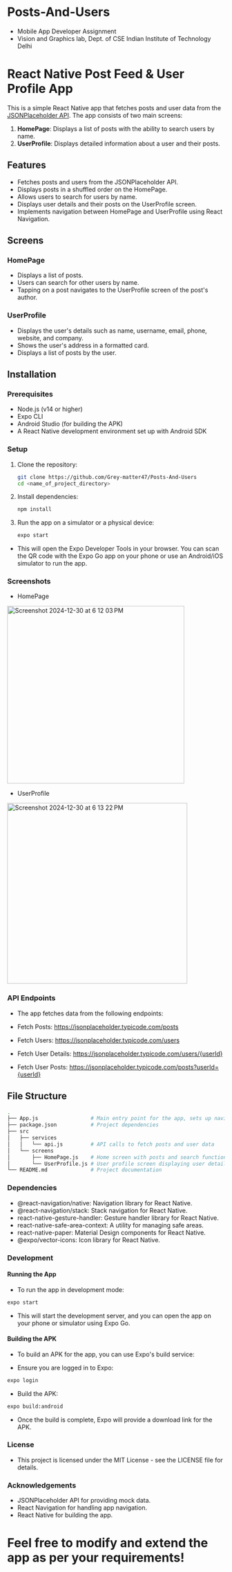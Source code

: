 # Posts-And-Users
- Mobile App Developer Assignment 
- Vision and Graphics lab, 
  Dept. of CSE Indian Institute of Technology Delhi

# React Native Post Feed & User Profile App

This is a simple React Native app that fetches posts and user data from the [JSONPlaceholder API](https://jsonplaceholder.typicode.com/). The app consists of two main screens:

1. **HomePage**: Displays a list of posts with the ability to search users by name.
2. **UserProfile**: Displays detailed information about a user and their posts.

## Features

- Fetches posts and users from the JSONPlaceholder API.
- Displays posts in a shuffled order on the HomePage.
- Allows users to search for users by name.
- Displays user details and their posts on the UserProfile screen.
- Implements navigation between HomePage and UserProfile using React Navigation.

## Screens

### HomePage

- Displays a list of posts.
- Users can search for other users by name.
- Tapping on a post navigates to the UserProfile screen of the post's author.

### UserProfile

- Displays the user's details such as name, username, email, phone, website, and company.
- Shows the user's address in a formatted card.
- Displays a list of posts by the user.

## Installation

### Prerequisites

- Node.js (v14 or higher)
- Expo CLI
- Android Studio (for building the APK)
- A React Native development environment set up with Android SDK

### Setup

1. Clone the repository:

   ```bash
   git clone https://github.com/Grey-matter47/Posts-And-Users
   cd <name_of_project_directory>
   ```

2. Install dependencies:

   ```bash
   npm install

   ```

3. Run the app on a simulator or a physical device:

   ```bash
   expo start
   ```

- This will open the Expo Developer Tools in your browser. You can scan the QR code with the Expo Go app on your phone or use an Android/iOS simulator to run the app.

### Screenshots

- HomePage
<img width="410" alt="Screenshot 2024-12-30 at 6 12 03 PM" src="https://github.com/user-attachments/assets/0e0eff77-1664-4941-8ddc-59b0a691be11" />

- UserProfile
<img width="417" alt="Screenshot 2024-12-30 at 6 13 22 PM" src="https://github.com/user-attachments/assets/99cc8938-6eaf-4a5b-9df6-6eb6484e1578" />


### API Endpoints

- The app fetches data from the following endpoints:

- Fetch Posts: https://jsonplaceholder.typicode.com/posts
- Fetch Users: https://jsonplaceholder.typicode.com/users
-  Fetch User Details: https://jsonplaceholder.typicode.com/users/{userId}
-  Fetch User Posts: https://jsonplaceholder.typicode.com/posts?userId={userId}

## File Structure

   ```bash
.
├── App.js                 # Main entry point for the app, sets up navigation
├── package.json           # Project dependencies
├── src
│   ├── services
│   │   └── api.js         # API calls to fetch posts and user data
│   └── screens
│       ├── HomePage.js    # Home screen with posts and search functionality
│       └── UserProfile.js # User profile screen displaying user details and posts
└── README.md              # Project documentation
```

### Dependencies

- @react-navigation/native: Navigation library for React Native.
- @react-navigation/stack: Stack navigation for React Native.
- react-native-gesture-handler: Gesture handler library for React Native.
- react-native-safe-area-context: A utility for managing safe areas.
- react-native-paper: Material Design components for React Native.
- @expo/vector-icons: Icon library for React Native.

### Development

#### Running the App

- To run the app in development mode:

```bash
expo start
```
- This will start the development server, and you can open the app on your phone or simulator using Expo Go.

#### Building the APK
- To build an APK for the app, you can use Expo's build service:

- Ensure you are logged in to Expo:

```bash
expo login
 ```
- Build the APK:

```bash
expo build:android
```
- Once the build is complete, Expo will provide a download link for the APK.

### License
- This project is licensed under the MIT License - see the LICENSE file for details.


### Acknowledgements
- JSONPlaceholder API for providing mock data.
- React Navigation for handling app navigation.
- React Native for building the app.


# Feel free to modify and extend the app as per your requirements!

